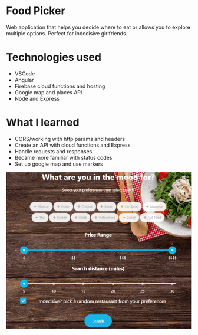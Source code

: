 # Food Picker
Web application that helps you decide where to eat or allows you to explore multiple options.
Perfect for indecisive girlfriends.

# Technologies used
- VSCode
- Angular
- Firebase cloud functions and hosting
- Google map and places API
- Node and Express

# What I learned
- CORS/working with http params and headers
- Create an API with cloud functions and Express
- Handle requests and responses
- Became more familiar with status codes
- Set up google map and use markers

![Demo](demo/FoodPickerGif.gif)
